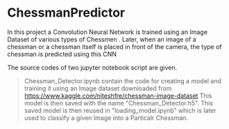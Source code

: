 # ChessmanPredictor
In this project a Convolution Neural Network is trained using an Image Dataset of various types of Chessmen . Later, when an image of a chessman or a chessman itself is placed in front of the camera, the type of chessman is predicted using this CNN

The source codes of two jupyter notebook script are given. 
>  Chessman_Detector.ipynb contain the code for creating a model and training it using an Image dataset downloaded from https://www.kaggle.com/niteshfre/chessman-image-dataset
    This model is then saved with the name "Chessman_Detector.h5".
>   This saved model is then reused in  "loading_model.ipynb" which is later used to classify a given Image into a Particalr Chessman.
